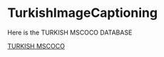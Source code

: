 # TurkishImageCaptioning
Here is the TURKISH MSCOCO DATABASE

<a href="https://drive.google.com/file/d/1bgZsu04HiYgXYgABchUPjRlDrn0XLp6a/view?usp=drivesdk" target="_blank">TURKISH MSCOCO</a>
